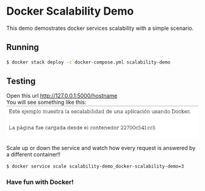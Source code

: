 # Docker Scalability Demo

This demo demostrates docker services scalability with a simple scenario. 

## Running

```bash
$ docker stack deploy -c docker-compose.yml scalability-demo
```

## Testing

Open this url http://127.0.0.1:5000/hostname   
You will see something like this:   
![tes1](screenshots/test1.png)  
   

Scale up or down the service and watch how every request is answered by a different container!!

```bash
$ docker service scale scalability-demo_docker-scalability-demo=3
```
### Have fun with Docker!


